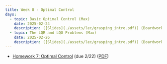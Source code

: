 ```yaml
---
title: Week 8 - Optimal Control
days:
  - topic: Basic Optimal Control (Max)
    date: 2025-02-24
    description: ([Slides](./assets/lec/grasping_intro.pdf)) (Boardwork) (Video)  
  - topic: The LQR and LQG Problems (Max)
    date: 2025-02-26
    description: ([Slides](./assets/lec/grasping_intro.pdf)) (Boardwork) (Video) 
---
```


- [Homework 7: Optimal Control](./assets/hw/hw3.zip) (due 2/22) ([PDF](./assets/hw/hw3/Homework_3__Path_Planning.pdf))

<a id="Week9"></a>
